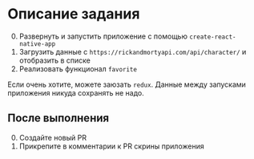 # Описание задания

0. Развернуть и запустить приложение с помощью `create-react-native-app`
0. Загрузить данные с `https://rickandmortyapi.com/api/character/` и отобразить в списке
0. Реализовать функционал `favorite`

Если очень хотите, можете заюзать `redux`.
Данные между запусками приложения никуда сохрaнять не надо.

## После выполнения

0. Создайте новый PR
0. Прикрепите в комментарии к PR скрины приложения
